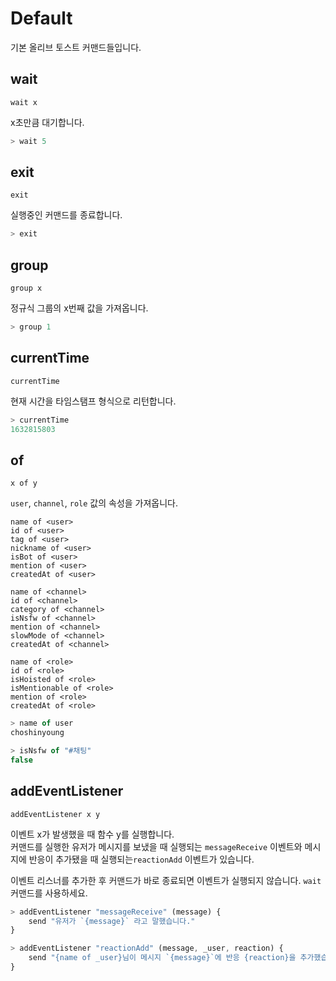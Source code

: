 # Default

기본 올리브 토스트 커맨드들입니다.

## wait

`wait x`

x초만큼 대기합니다.

```js
> wait 5

```

## exit

`exit`

실행중인 커맨드를 종료합니다.

```js
> exit

```

## group

`group x`

정규식 그룹의 x번째 값을 가져옵니다.

```js
> group 1

```

## currentTime

`currentTime`

현재 시간을 타임스탬프 형식으로 리턴합니다.

```js
> currentTime
1632815803
```


## of

`x of y`

`user`, `channel`, `role` 값의 속성을 가져옵니다.

`name of <user>`   
`id of <user>`   
`tag of <user>`   
`nickname of <user>`   
`isBot of <user>`   
`mention of <user>`   
`createdAt of <user>`

`name of <channel>`   
`id of <channel>`   
`category of <channel>`   
`isNsfw of <channel>`   
`mention of <channel>`   
`slowMode of <channel>`   
`createdAt of <channel>`

`name of <role>`   
`id of <role>`   
`isHoisted of <role>`   
`isMentionable of <role>`   
`mention of <role>`   
`createdAt of <role>`

```js
> name of user
choshinyoung

> isNsfw of "#채팅"
false
```

## addEventListener

`addEventListener x y`

이벤트 x가 발생했을 때 함수 y를 실행합니다.   
커맨드를 실행한 유저가 메시지를 보냈을 때 실행되는 `messageReceive` 이벤트와 메시지에 반응이 추가됐을 때 실행되는`reactionAdd` 이벤트가 있습니다.

이벤트 리스너를 추가한 후 커맨드가 바로 종료되면 이벤트가 실행되지 않습니다. `wait` 커맨드를 사용하세요.

```js
> addEventListener "messageReceive" (message) {
    send "유저가 `{message}` 라고 말했습니다."
}

> addEventListener "reactionAdd" (message, _user, reaction) {
    send "{name of _user}님이 메시지 `{message}`에 반응 {reaction}을 추가했습니다."
}

```